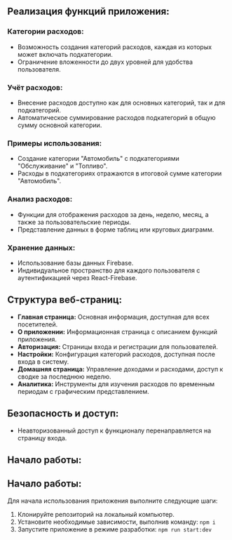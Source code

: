 ## Реализация функций приложения:

### Категории расходов:

- Возможность создания категорий расходов, каждая из которых может включать подкатегории.
- Ограничение вложенности до двух уровней для удобства пользователя.

### Учёт расходов:

- Внесение расходов доступно как для основных категорий, так и для подкатегорий.
- Автоматическое суммирование расходов подкатегорий в общую сумму основной категории.

### Примеры использования:

- Создание категории "Автомобиль" с подкатегориями "Обслуживание" и "Топливо".
- Расходы в подкатегориях отражаются в итоговой сумме категории "Автомобиль".

### Анализ расходов:

- Функции для отображения расходов за день, неделю, месяц, а также за пользовательские периоды.
- Представление данных в форме таблиц или круговых диаграмм.

### Хранение данных:

- Использование базы данных Firebase.
- Индивидуальное пространство для каждого пользователя с аутентификацией через React-Firebase.

## Структура веб-страниц:

- **Главная страница:** Основная информация, доступная для всех посетителей.
- **О приложении:** Информационная страница с описанием функций приложения.
- **Авторизация:** Страницы входа и регистрации для пользователей.
- **Настройки:** Конфигурация категорий расходов, доступная после входа в систему.
- **Домашняя страница:** Управление доходами и расходами, доступ к сводке за последнюю неделю.
- **Аналитика:** Инструменты для изучения расходов по временным периодам с графическим представлением.

## Безопасность и доступ:

- Неавторизованный доступ к функционалу перенаправляется на страницу входа.

## Начало работы:

## Начало работы:

Для начала использования приложения выполните следующие шаги:

1. Клонируйте репозиторий на локальный компьютер.
2. Установите необходимые зависимости, выполнив команду: `npm i`
3. Запустите приложение в режиме разработки: `npm run start:dev`
